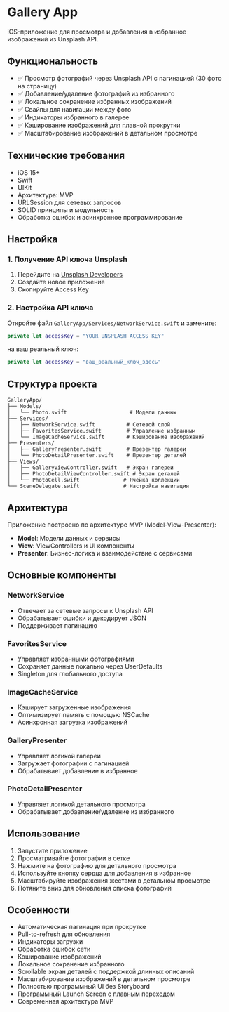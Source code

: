 # Gallery App

iOS-приложение для просмотра и добавления в избранное изображений из Unsplash API.

## Функциональность

- ✅ Просмотр фотографий через Unsplash API с пагинацией (30 фото на страницу)
- ✅ Добавление/удаление фотографий из избранного
- ✅ Локальное сохранение избранных изображений
- ✅ Свайпы для навигации между фото
- ✅ Индикаторы избранного в галерее
- ✅ Кэширование изображений для плавной прокрутки
- ✅ Масштабирование изображений в детальном просмотре

## Технические требования

- iOS 15+
- Swift
- UIKit
- Архитектура: MVP
- URLSession для сетевых запросов
- SOLID принципы и модульность
- Обработка ошибок и асинхронное программирование

## Настройка

### 1. Получение API ключа Unsplash

1. Перейдите на [Unsplash Developers](https://unsplash.com/developers)
2. Создайте новое приложение
3. Скопируйте Access Key

### 2. Настройка API ключа

Откройте файл `GalleryApp/Services/NetworkService.swift` и замените:

```swift
private let accessKey = "YOUR_UNSPLASH_ACCESS_KEY"
```

на ваш реальный ключ:

```swift
private let accessKey = "ваш_реальный_ключ_здесь"
```

## Структура проекта

```
GalleryApp/
├── Models/
│   └── Photo.swift                    # Модели данных
├── Services/
│   ├── NetworkService.swift          # Сетевой слой
│   ├── FavoritesService.swift        # Управление избранным
│   └── ImageCacheService.swift       # Кэширование изображений
├── Presenters/
│   ├── GalleryPresenter.swift        # Презентер галереи
│   └── PhotoDetailPresenter.swift    # Презентер деталей
├── Views/
│   ├── GalleryViewController.swift   # Экран галереи
│   ├── PhotoDetailViewController.swift # Экран деталей
│   └── PhotoCell.swift              # Ячейка коллекции
└── SceneDelegate.swift              # Настройка навигации
```

## Архитектура

Приложение построено по архитектуре MVP (Model-View-Presenter):

- **Model**: Модели данных и сервисы
- **View**: ViewControllers и UI компоненты
- **Presenter**: Бизнес-логика и взаимодействие с сервисами

## Основные компоненты

### NetworkService
- Отвечает за сетевые запросы к Unsplash API
- Обрабатывает ошибки и декодирует JSON
- Поддерживает пагинацию

### FavoritesService
- Управляет избранными фотографиями
- Сохраняет данные локально через UserDefaults
- Singleton для глобального доступа

### ImageCacheService
- Кэширует загруженные изображения
- Оптимизирует память с помощью NSCache
- Асинхронная загрузка изображений

### GalleryPresenter
- Управляет логикой галереи
- Загружает фотографии с пагинацией
- Обрабатывает добавление в избранное

### PhotoDetailPresenter
- Управляет логикой детального просмотра
- Обрабатывает добавление/удаление из избранного

## Использование

1. Запустите приложение
2. Просматривайте фотографии в сетке
3. Нажмите на фотографию для детального просмотра
4. Используйте кнопку сердца для добавления в избранное
5. Масштабируйте изображения жестами в детальном просмотре
6. Потяните вниз для обновления списка фотографий

## Особенности

- Автоматическая пагинация при прокрутке
- Pull-to-refresh для обновления
- Индикаторы загрузки
- Обработка ошибок сети
- Кэширование изображений
- Локальное сохранение избранного
- Scrollable экран деталей с поддержкой длинных описаний
- Масштабирование изображений в детальном просмотре
- Полностью программный UI без Storyboard
- Программный Launch Screen с плавным переходом
- Современная архитектура MVP
